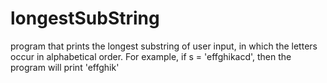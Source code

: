 # longestSubString
program that prints the longest substring of user input, in which the letters occur in alphabetical order. For example, if s = 'effghikacd', then the program will print 'effghik'
